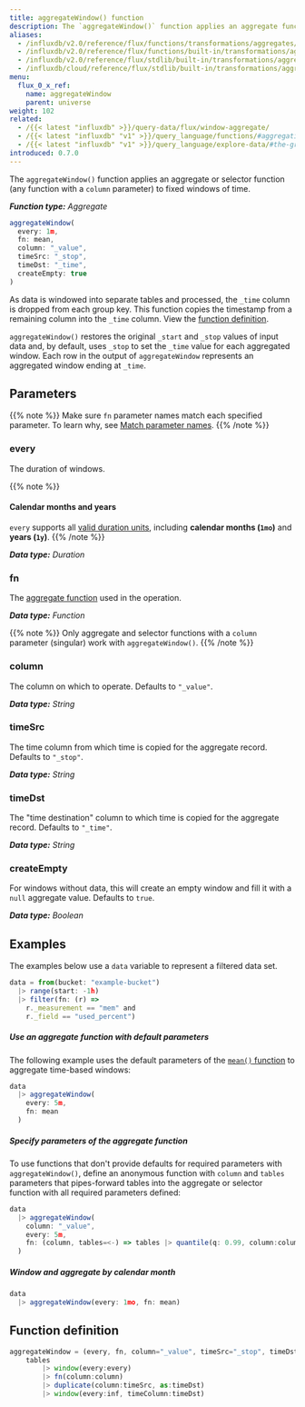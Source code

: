 ```yaml
---
title: aggregateWindow() function
description: The `aggregateWindow()` function applies an aggregate function to fixed windows of time.
aliases:
  - /influxdb/v2.0/reference/flux/functions/transformations/aggregates/aggregatewindow
  - /influxdb/v2.0/reference/flux/functions/built-in/transformations/aggregates/aggregatewindow/
  - /influxdb/v2.0/reference/flux/stdlib/built-in/transformations/aggregates/aggregatewindow/
  - /influxdb/cloud/reference/flux/stdlib/built-in/transformations/aggregates/aggregatewindow/
menu:
  flux_0_x_ref:
    name: aggregateWindow
    parent: universe
weight: 102
related:
  - /{{< latest "influxdb" >}}/query-data/flux/window-aggregate/
  - /{{< latest "influxdb" "v1" >}}/query_language/functions/#aggregations, InfluxQL – Aggregate functions
  - /{{< latest "influxdb" "v1" >}}/query_language/explore-data/#the-group-by-clause, InfluxQL – GROUP BY time()
introduced: 0.7.0
---
```


The `aggregateWindow()` function applies an aggregate or selector function
(any function with a `column` parameter) to fixed windows of time.

_**Function type:** Aggregate_  

```js
aggregateWindow(
  every: 1m,
  fn: mean,
  column: "_value",
  timeSrc: "_stop",
  timeDst: "_time",
  createEmpty: true
)
```

As data is windowed into separate tables and processed, the `_time` column is dropped from each group key.
This function copies the timestamp from a remaining column into the `_time` column.
View the [function definition](#function-definition).

`aggregateWindow()` restores the original `_start` and `_stop` values of input data
and, by default, uses `_stop` to set the `_time` value for each aggregated window.
Each row in the output of `aggregateWindow` represents an aggregated window ending at `_time`.

## Parameters

{{% note %}}
Make sure `fn` parameter names match each specified parameter. To learn why, see [Match parameter names](/flux/v0.x/language/data-model/#match-parameter-names).
{{% /note %}}

### every

The duration of windows.

{{% note %}}
#### Calendar months and years
`every` supports all [valid duration units](/flux/v0.x/language/types/#duration-types),
including **calendar months (`1mo`)** and **years (`1y`)**.
{{% /note %}}

_**Data type:** Duration_

### fn

The [aggregate function](/flux/v0.x/function-types#aggregates) used in the operation.

_**Data type:** Function_

{{% note %}}
Only aggregate and selector functions with a `column` parameter (singular) work with `aggregateWindow()`.
{{% /note %}}

### column

The column on which to operate.
Defaults to `"_value"`.

_**Data type:** String_

### timeSrc

The time column from which time is copied for the aggregate record.
Defaults to `"_stop"`.

_**Data type:** String_

### timeDst

The "time destination" column to which time is copied for the aggregate record.
Defaults to `"_time"`.

_**Data type:** String_

### createEmpty

For windows without data, this will create an empty window and fill
it with a `null` aggregate value.
Defaults to `true`.

_**Data type:** Boolean_

## Examples
The examples below use a `data` variable to represent a filtered data set.

```js
data = from(bucket: "example-bucket")
  |> range(start: -1h)
  |> filter(fn: (r) =>
    r._measurement == "mem" and
    r._field == "used_percent")
```

##### Use an aggregate function with default parameters
The following example uses the default parameters of the
[`mean()` function](/flux/v0.x/stdlib/universe/mean/)
to aggregate time-based windows:

```js
data
  |> aggregateWindow(
    every: 5m,
    fn: mean
  )
```
##### Specify parameters of the aggregate function
To use functions that don't provide defaults for required parameters with `aggregateWindow()`,
define an anonymous function with `column` and `tables` parameters that pipes-forward
tables into the aggregate or selector function with all required parameters defined:

```js
data
  |> aggregateWindow(
    column: "_value",
    every: 5m,
    fn: (column, tables=<-) => tables |> quantile(q: 0.99, column:column)
  )
```

##### Window and aggregate by calendar month
```js
data
  |> aggregateWindow(every: 1mo, fn: mean)
```

## Function definition

```js
aggregateWindow = (every, fn, column="_value", timeSrc="_stop", timeDst="_time", tables=<-) =>
	tables
		|> window(every:every)
		|> fn(column:column)
		|> duplicate(column:timeSrc, as:timeDst)
		|> window(every:inf, timeColumn:timeDst)
```
